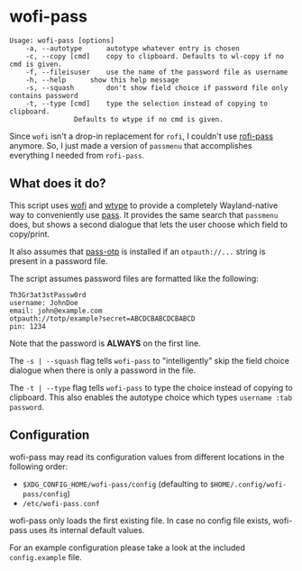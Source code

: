# wofi-pass
```
Usage: wofi-pass [options]
	-a, --autotype		autotype whatever entry is chosen
	-c, --copy [cmd]	copy to clipboard. Defaults to wl-copy if no cmd is given.
	-f, --fileisuser	use the name of the password file as username
	-h, --help		show this help message
	-s, --squash		don't show field choice if password file only contains password
	-t, --type [cmd]	type the selection instead of copying to clipboard.
				Defaults to wtype if no cmd is given.
```

Since `wofi` isn't a drop-in replacement for `rofi`, I couldn't use 
[rofi-pass](https://github.com/carnager/rofi-pass) anymore. So, I just made a 
version of `passmenu` that accomplishes everything I needed from `rofi-pass`. 

## What does it do?
This script uses [wofi](https://hg.sr.ht/~scoopta/wofi) and 
[wtype](https://github.com/atx/wtype) to provide a completely 
Wayland-native way to conveniently use [pass](https://www.passwordstore.org/). 
It provides the same search that `passmenu` does, but shows a second dialogue 
that lets the user choose which field to copy/print.

It also assumes that [pass-otp](https://github.com/tadfisher/pass-otp) is 
installed if an `otpauth://...` string is present in a password file.

The script assumes password files are formatted like the following:
```
Th3Gr3at3stPassw0rd
username: JohnDoe
email: john@example.com
otpauth://totp/example?secret=ABCDCBABCDCBABCD
pin: 1234
```
Note that the password is **ALWAYS** on the first line.

The `-s | --squash` flag tells `wofi-pass` to "intelligently" skip 
the field choice dialogue when there is only a password in the file.

The `-t | --type` flag tells `wofi-pass` to type the choice instead of copying 
to clipboard. This also enables the autotype choice which types 
`username :tab password`.

## Configuration
wofi-pass may read its configuration values from different locations in the following order:
* `$XDG_CONFIG_HOME/wofi-pass/config` (defaulting to `$HOME/.config/wofi-pass/config`)
* `/etc/wofi-pass.conf`

wofi-pass only loads the first existing file. In case no config file exists, wofi-pass uses its internal default values.

For an example configuration please take a look at the included `config.example` file.
